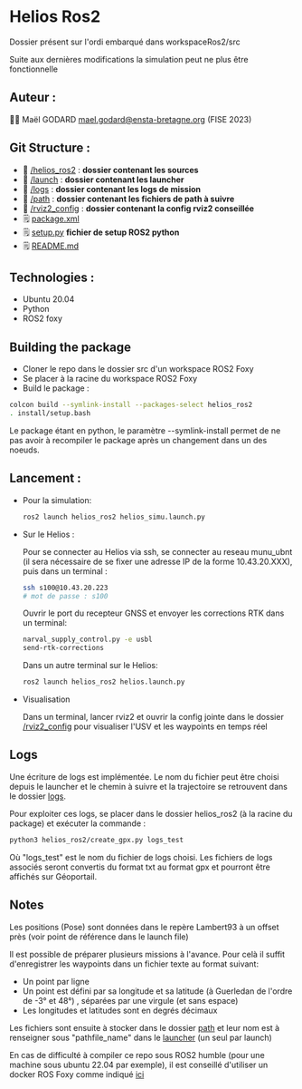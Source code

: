 # Helios Ros2

Dossier présent sur l'ordi embarqué dans workspaceRos2/src

Suite aux dernières modifications la simulation peut ne plus être fonctionnelle

## Auteur :

:student: Maël GODARD <mael.godard@ensta-bretagne.org> (FISE 2023)

## Git Structure :

* :file_folder: [/helios_ros2](helios_ros2) : **dossier contenant les sources**
* :file_folder: [/launch](launch) : **dossier contenant les launcher**
* :file_folder: [/logs](logs) : **dossier contenant les logs de mission**
* :file_folder: [/path](path) : **dossier contenant les fichiers de path à suivre**
* :file_folder: [/rviz2_config](rviz2_config) : **dossier contenant la config rviz2 conseillée**
* :spiral_notepad: [package.xml](package.xml)
* :spiral_notepad: [setup.py](setup.py)    **fichier de setup ROS2 python**
* :spiral_notepad: [README.md](README.md)

## Technologies :

* Ubuntu 20.04
* Python
* ROS2 foxy


## Building the package

* Cloner le repo dans le dossier src d'un workspace ROS2 Foxy
* Se placer à la racine du workspace ROS2 Foxy
* Build le package :
```bash
colcon build --symlink-install --packages-select helios_ros2
. install/setup.bash
```

Le package étant en python, le paramètre --symlink-install permet de ne pas avoir à recompiler le package après un changement dans un des noeuds. 

## Lancement :
* Pour la simulation:
    ```bash
    ros2 launch helios_ros2 helios_simu.launch.py
    ```


* Sur le Helios :

    Pour se connecter au Helios via ssh, se connecter au reseau munu_ubnt (il sera nécessaire de se fixer une adresse IP de la forme 10.43.20.XXX), puis dans un terminal :

    ```bash
    ssh s100@10.43.20.223
    # mot de passe : s100
    ```

    Ouvrir le port du recepteur GNSS et envoyer les corrections RTK dans un terminal:

    ```bash
    narval_supply_control.py -e usbl
    send-rtk-corrections
    ```
    
    Dans un autre terminal sur le Helios:

    ```bash
    ros2 launch helios_ros2 helios.launch.py
    ```

* Visualisation

    Dans un terminal, lancer rviz2 et ouvrir la config jointe dans le dossier [/rviz2_config](rviz2_config) pour visualiser l'USV et les waypoints en temps réel


## Logs

Une écriture de logs est implémentée. Le nom du fichier peut être choisi depuis le launcher et le chemin à suivre et la trajectoire se retrouvent dans le dossier [logs](logs).

Pour exploiter ces logs, se placer dans le dossier helios_ros2 (à la racine du package) et exécuter la commande :
```bash
python3 helios_ros2/create_gpx.py logs_test
```
Où "logs_test" est le nom du fichier de logs choisi. Les fichiers de logs associés seront convertis du format txt au format gpx et pourront être affichés sur Géoportail.




## Notes

Les positions (Pose) sont données dans le repère Lambert93 à un offset près (voir point de référence dans le launch file)

Il est possible de préparer plusieurs missions à l'avance. Pour celà il suffit d'enregistrer les waypoints dans un fichier texte au format suivant:

* Un point par ligne
* Un point est défini par sa longitude et sa latitude (à Guerledan de l'ordre de -3° et 48°) , séparées par une virgule (et sans espace)
* Les longitudes et latitudes sont en degrés décimaux

Les fichiers sont ensuite à stocker dans le dossier [path](path) et leur nom est à renseigner sous "pathfile_name" dans le [launcher](launch) (un seul par launch)

En cas de difficulté à compiler ce repo sous ROS2 humble (pour une machine sous ubuntu 22.04 par exemple), il est conseillé d'utiliser un docker ROS Foxy comme indiqué [ici](https://hub.docker.com/_/ros/)